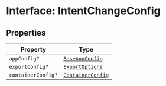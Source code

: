 # Interface: IntentChangeConfig

## Properties

| Property | Type |
| ------ | ------ |
| `appConfig?` | [`BaseAppConfig`](../../DesignConfig.types/interfaces/BaseAppConfig.md) |
| `exportConfig?` | [`ExportOptions`](../../ExportConfig.types/type-aliases/ExportOptions.md) |
| `containerConfig?` | [`ContainerConfig`](../../ContainerConfig.types/type-aliases/ContainerConfig.md) |
